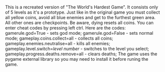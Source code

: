 This is a recreated version of "The World's Hardest Game". It consists only of 5 levels as it's a prototype. Just like in the original game you must collect all yellow
coins, avoid all blue enemies and get to the furthest green area. All other ones are checkpoints. Be aware, dying resets all coins. You can enter cheat codes by pressing
left ctrl. Here are the codes:
gamerule.god=True - sets god mode;
gamerule.god=False - sets normal mode;
gameplay.coins.collect=all - collects all coins;
gameplay.enemies.neutralise=all - kills all enemies;
gameplay.level.switch=*level number* - switches to the level you select;
gameplay.progress.deaths.remove=all - clears deaths;
The game uses the pygame external library so you may need to install it before runing the game.
